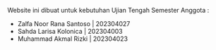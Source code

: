 Website ini dibuat untuk kebutuhan Ujian Tengah Semester
Anggota :
- Zalfa Noor Rana Santoso | 202304027
- Sahda Larisa Kolonica | 202304003
- Muhammad Akmal Rizki | 202304023
